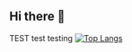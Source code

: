 ## Hi there 👋

<!--
**phosd/phosd** is a ✨ _special_ ✨ repository because its `README.md` (this file) appears on your GitHub profile.

Here are some ideas to get you started:

- 🔭 I’m currently working on ...
- 🌱 I’m currently learning ...
- 👯 I’m looking to collaborate on ...
- 🤔 I’m looking for help with ...
- 💬 Ask me about ...
- 📫 How to reach me: ...
- 😄 Pronouns: ...
- ⚡ Fun fact: ...
-->
TEST test testing
[![Top Langs](https://github-readme-stats.vercel.app/api/top-langs/?username=phosd)](https://github.com/phosd/github-readme-stats)

